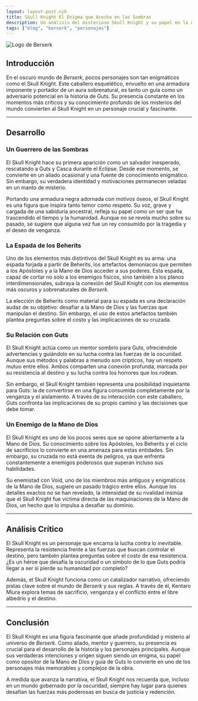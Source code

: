 ```yaml
---
layout: layout-post.njk
title: Skull Knight El Enigma que Acecha en las Sombras
description: Un análisis del misterioso Skull Knight y su papel en la narrativa de Berserk
tags: ["blog", "berserk", "personajes"]
---
```

![Logo de Berserk](/img/skull.jpeg)
## Introducción

En el oscuro mundo de *Berserk*, pocos personajes son tan enigmáticos como el Skull Knight. Este caballero esquelético, envuelto en una armadura imponente y portador de un aura sobrenatural, es tanto un guía como un adversario potencial en la historia de Guts. Su presencia constante en los momentos más críticos y su conocimiento profundo de los misterios del mundo convierten al Skull Knight en un personaje crucial y fascinante.

---

## Desarrollo

### Un Guerrero de las Sombras
El Skull Knight hace su primera aparición como un salvador inesperado, rescatando a Guts y Casca durante el Eclipse. Desde ese momento, se convierte en un aliado ocasional y una fuente de conocimiento enigmático. Sin embargo, su verdadera identidad y motivaciones permanecen veladas en un manto de misterio.

Portando una armadura negra adornada con motivos óseos, el Skull Knight es una figura que inspira tanto temor como respeto. Su voz, grave y cargada de una sabiduría ancestral, refleja su papel como un ser que ha trascendido el tiempo y la humanidad. Aunque no se revela mucho sobre su pasado, se sugiere que alguna vez fue un rey consumido por la tragedia y el deseo de venganza.

### La Espada de los Beherits
Uno de los elementos más distintivos del Skull Knight es su arma: una espada forjada a partir de Beherits, los artefactos demoníacos que permiten a los Apóstoles y a la Mano de Dios acceder a sus poderes. Esta espada, capaz de cortar no solo a los enemigos físicos, sino también a los planos interdimensionales, subraya la conexión del Skull Knight con los elementos más oscuros y sobrenaturales de *Berserk*.

La elección de Beherits como material para su espada es una declaración audaz de su objetivo: desafiar a la Mano de Dios y las fuerzas que manipulan el destino. Sin embargo, el uso de estos artefactos también plantea preguntas sobre el costo y las implicaciones de su cruzada.

### Su Relación con Guts
El Skull Knight actúa como un mentor sombrío para Guts, ofreciéndole advertencias y guiándolo en su lucha contra las fuerzas de la oscuridad. Aunque sus métodos y palabras a menudo son crípticos, hay un respeto mutuo entre ellos. Ambos comparten una conexión profunda, marcada por su resistencia al destino y su lucha contra los horrores que los rodean.

Sin embargo, el Skull Knight también representa una posibilidad inquietante para Guts: la de convertirse en una figura consumida completamente por la venganza y el aislamiento. A través de su interacción con este caballero, Guts confronta las implicaciones de su propio camino y las decisiones que debe tomar.

### Un Enemigo de la Mano de Dios
El Skull Knight es uno de los pocos seres que se opone abiertamente a la Mano de Dios. Su conocimiento sobre los Apóstoles, los Beherits y el ciclo de sacrificios lo convierte en una amenaza para estas entidades. Sin embargo, su cruzada no está exenta de peligros, ya que enfrenta constantemente a enemigos poderosos que superan incluso sus habilidades.

Su enemistad con Void, uno de los miembros más antiguos y enigmáticos de la Mano de Dios, sugiere un pasado trágico entre ellos. Aunque los detalles exactos no se han revelado, la intensidad de su rivalidad insinúa que el Skull Knight fue víctima directa de las maquinaciones de la Mano de Dios, un hecho que lo impulsa a desafiar su dominio.

---

## Análisis Crítico

El Skull Knight es un personaje que encarna la lucha contra lo inevitable. Representa la resistencia frente a las fuerzas que buscan controlar el destino, pero también plantea preguntas sobre el costo de esa resistencia. ¿Es un héroe que desafía la oscuridad o un símbolo de lo que Guts podría llegar a ser si pierde su humanidad por completo?

Además, el Skull Knight funciona como un catalizador narrativo, ofreciendo pistas clave sobre el mundo de *Berserk* y sus reglas. A través de él, Kentaro Miura explora temas de sacrificio, venganza y el conflicto entre el libre albedrío y el destino.

---

## Conclusión

El Skull Knight es una figura fascinante que añade profundidad y misterio al universo de *Berserk*. Como aliado, mentor y guerrero, su presencia es crucial para el desarrollo de la historia y los personajes principales. Aunque sus verdaderas intenciones y origen siguen siendo un enigma, su papel como opositor de la Mano de Dios y guía de Guts lo convierte en uno de los personajes más memorables y complejos de la obra.

A medida que avanza la narrativa, el Skull Knight nos recuerda que, incluso en un mundo gobernado por la oscuridad, siempre hay lugar para quienes desafían las fuerzas más poderosas en busca de justicia y redención.
